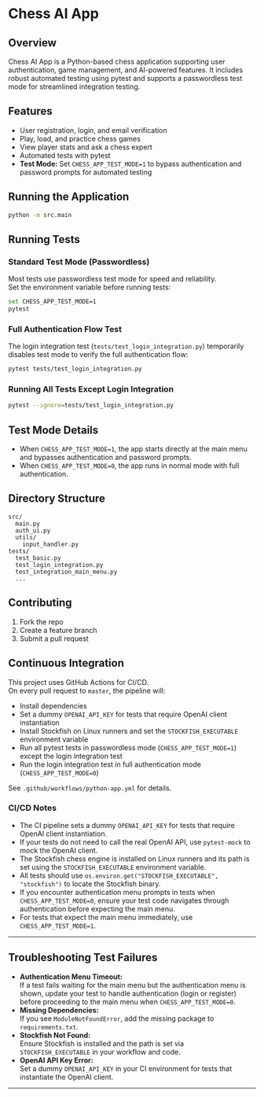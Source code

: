 # Chess AI App

## Overview
Chess AI App is a Python-based chess application supporting user authentication, game management, and AI-powered features. It includes robust automated testing using pytest and supports a passwordless test mode for streamlined integration testing.

## Features
- User registration, login, and email verification
- Play, load, and practice chess games
- View player stats and ask a chess expert
- Automated tests with pytest
- **Test Mode:** Set `CHESS_APP_TEST_MODE=1` to bypass authentication and password prompts for automated testing

## Running the Application

```bash
python -m src.main
```

## Running Tests

### Standard Test Mode (Passwordless)
Most tests use passwordless test mode for speed and reliability.  
Set the environment variable before running tests:

```bash
set CHESS_APP_TEST_MODE=1
pytest
```

### Full Authentication Flow Test
The login integration test (`tests/test_login_integration.py`) temporarily disables test mode to verify the full authentication flow:

```bash
pytest tests/test_login_integration.py
```

### Running All Tests Except Login Integration
```bash
pytest --ignore=tests/test_login_integration.py
```

## Test Mode Details

- When `CHESS_APP_TEST_MODE=1`, the app starts directly at the main menu and bypasses authentication and password prompts.
- When `CHESS_APP_TEST_MODE=0`, the app runs in normal mode with full authentication.

## Directory Structure

```
src/
  main.py
  auth_ui.py
  utils/
    input_handler.py
tests/
  test_basic.py
  test_login_integration.py
  test_integration_main_menu.py
  ...
```

## Contributing

1. Fork the repo
2. Create a feature branch
3. Submit a pull request

## Continuous Integration

This project uses GitHub Actions for CI/CD.  
On every pull request to `master`, the pipeline will:

- Install dependencies
- Set a dummy `OPENAI_API_KEY` for tests that require OpenAI client instantiation
- Install Stockfish on Linux runners and set the `STOCKFISH_EXECUTABLE` environment variable
- Run all pytest tests in passwordless mode (`CHESS_APP_TEST_MODE=1`) except the login integration test
- Run the login integration test in full authentication mode (`CHESS_APP_TEST_MODE=0`)

See `.github/workflows/python-app.yml` for details.

### CI/CD Notes

- The CI pipeline sets a dummy `OPENAI_API_KEY` for tests that require OpenAI client instantiation.
- If your tests do not need to call the real OpenAI API, use `pytest-mock` to mock the OpenAI client.
- The Stockfish chess engine is installed on Linux runners and its path is set using the `STOCKFISH_EXECUTABLE` environment variable.
- All tests should use `os.environ.get("STOCKFISH_EXECUTABLE", "stockfish")` to locate the Stockfish binary.
- If you encounter authentication menu prompts in tests when `CHESS_APP_TEST_MODE=0`, ensure your test code navigates through authentication before expecting the main menu.
- For tests that expect the main menu immediately, use `CHESS_APP_TEST_MODE=1`.

---

## Troubleshooting Test Failures

- **Authentication Menu Timeout:**  
  If a test fails waiting for the main menu but the authentication menu is shown, update your test to handle authentication (login or register) before proceeding to the main menu when `CHESS_APP_TEST_MODE=0`.
- **Missing Dependencies:**  
  If you see `ModuleNotFoundError`, add the missing package to `requirements.txt`.
- **Stockfish Not Found:**  
  Ensure Stockfish is installed and the path is set via `STOCKFISH_EXECUTABLE` in your workflow and code.
- **OpenAI API Key Error:**  
  Set a dummy `OPENAI_API_KEY` in your CI environment for tests that instantiate the OpenAI client.

---
